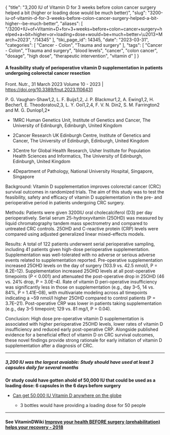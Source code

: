{
    "title": "3,200 IU of Vitamin D for 3 weeks before colon cancer surgery helped a bit (higher or loading dose would be much better)",
    "slug": "3200-iu-of-vitamin-d-for-3-weeks-before-colon-cancer-surgery-helped-a-bit-higher--be-much-better",
    "aliases": [
        "/3200+IU+of+Vitamin+D+for+3+weeks+before+colon+cancer+surgery+helped+a+bit+higher+or+loading+dose+would+be+much+better+\u2013+March+2023",
        "/14345"
    ],
    "tiki_page_id": 14345,
    "date": "2023-03-31",
    "categories": [
        "Cancer - Colon",
        "Trauma and surgery"
    ],
    "tags": [
        "Cancer - Colon",
        "Trauma and surgery",
        "blood levels",
        "cancer",
        "colon cancer",
        "dosage",
        "high dose",
        "therapeutic intervention",
        "vitamin d"
    ]
}


#### A feasibility study of perioperative vitamin D supplementation in patients undergoing colorectal cancer resection

Front. Nutr., 31 March 2023 Volume 10 - 2023 | https://doi.org/10.3389/fnut.2023.1106431

P. G. Vaughan-Shaw1,2, L. F. Buijs1,2, J. P. Blackmur1,2, A. Ewing1,2, H. Becher1, E. Theodoratou2,3, L. Y. Ooi1,2,4, F. V. N. Din2, S. M. Farrington2 and M. G. Dunlop1,2*

* 1MRC Human Genetics Unit, Institute of Genetics and Cancer, The University of Edinburgh, Edinburgh, United Kingdom

* 2Cancer Research UK Edinburgh Centre, Institute of Genetics and Cancer, The University of Edinburgh, Edinburgh, United Kingdom

* 3Centre for Global Health Research, Usher Institute for Population Health Sciences and Informatics, The University of Edinburgh, Edinburgh, United Kingdom

* 4Department of Pathology, National University Hospital, Singapore, Singapore

Background: Vitamin D supplementation improves colorectal cancer (CRC) survival outcomes in randomized trials. The aim of this study was to test the feasibility, safety and efficacy of vitamin D supplementation in the pre- and perioperative period in patients undergoing CRC surgery.

Methods: Patients were given 3200IU oral cholecalciferol (D3) per day perioperatively. Serial serum 25-hydroxyvitamin (25OHD) was measured by liquid chromatography tandem mass spectrometry and compared to untreated CRC controls. 25OHD and C-reactive protein (CRP) levels were compared using adjusted generalized linear mixed-effects models.

Results: A total of 122 patients underwent serial perioperative sampling, including 41 patients given high-dose perioperative supplementation. Supplementation was well-tolerated with no adverse or serious adverse events related to supplementation reported. Pre-operative supplementation increased 25OHD levels on the day of surgery (103.9 vs. 42.5 nmol/l, P = 8.2E–12). Supplementation increased 25OHD levels at all post-operative timepoints (P < 0.001) and attenuated the post-operative drop in 25OHD (46 vs. 24% drop, P = 3.0E–4). Rate of vitamin D peri-operative insufficiency was significantly less in those on supplementation (e.g., day 3–5, 14 vs. 84%, P = 1.41E–08), with multivariate modeling across all timepoints indicating a ~59 nmol/l higher 25OHD compared to control patients (P = 3.7E–21). Post-operative CRP was lower in patients taking supplementation (e.g., day 3–5 timepoint; 129 vs. 81 mg/l, P = 0.04).

Conclusion: High dose pre-operative vitamin D supplementation is associated with higher perioperative 25OHD levels, lower rates of vitamin D insufficiency and reduced early post-operative CRP. Alongside published evidence for a beneficial effect of vitamin D on CRC survival outcomes, these novel findings provide strong rationale for early initiation of vitamin D supplementation after a diagnosis of CRC.

---

##### 3,200 IU was the largest avaiable: Study should have used at least 3 capsules daily for several months

 **Or study could have gotten ahold of 50,000 IU that could be used as a loading dose: 6 capsules in the 6 days before surgery** 

* [Can get 50,000 IU Vitamin D anywhere on the globe](/posts/can-get-50000-iu-vitamin-d-anywhere-on-the-globe)

   * 3 bottles would have providing a loading dose for 50 people

---

#### See VitaminDWiki [Improve your health BEFORE surgery (prehabilitation) helps your recovery - 2018](/posts/improve-your-health-before-surgery-prehabilitation-helps-your-recovery-2018)